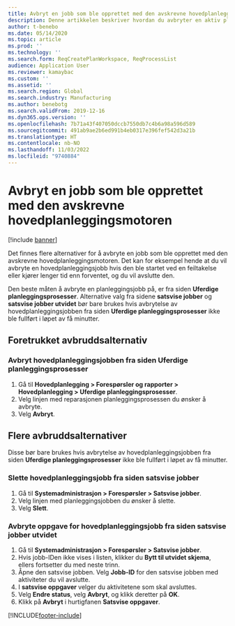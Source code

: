 ```yaml
---
title: Avbryt en jobb som ble opprettet med den avskrevne hovedplanleggingsmotoren
description: Denne artikkelen beskriver hvordan du avbryter en aktiv planleggingsjobb som bruker den avskrevne hovedplanleggingsmotoren.
author: t-benebo
ms.date: 05/14/2020
ms.topic: article
ms.prod: ''
ms.technology: ''
ms.search.form: ReqCreatePlanWorkspace, ReqProcessList
audience: Application User
ms.reviewer: kamaybac
ms.custom: ''
ms.assetid: ''
ms.search.region: Global
ms.search.industry: Manufacturing
ms.author: benebotg
ms.search.validFrom: 2019-12-16
ms.dyn365.ops.version: ''
ms.openlocfilehash: 7b71a43f407050dccb7550db7c4b6a98a596d589
ms.sourcegitcommit: 491ab9ae2b6ed991b4eb0317e396fef542d3a21b
ms.translationtype: HT
ms.contentlocale: nb-NO
ms.lasthandoff: 11/03/2022
ms.locfileid: "9740884"
---
```

# <a name="cancel-a-job-that-was-created-using-the-deprecated-master-planning-engine"></a>Avbryt en jobb som ble opprettet med den avskrevne hovedplanleggingsmotoren

[!include [banner](../includes/banner.md)]

Det finnes flere alternativer for å avbryte en jobb som ble opprettet med den avskrevne hovedplanleggingsmotoren. Det kan for eksempel hende at du vil avbryte en hovedplanleggingsjobb hvis den ble startet ved en feiltakelse eller kjører lenger tid enn forventet, og du vil avslutte den.

Den beste måten å avbryte en planleggingsjobb på, er fra siden **Uferdige planleggingsprosesser**. Alternative valg fra sidene **satsvise jobber** og **satsvise jobber utvidet** bør bare brukes hvis avbrytelse av hovedplanleggingsjobben fra siden **Uferdige planleggingsprosesser** ikke ble fullført i løpet av få minutter.

## <a name="preferred-cancel-option"></a>Foretrukket avbruddsalternativ

### <a name="cancel-master-planning-job-from-the-unfinished-planning-processes-page"></a>Avbryt hovedplanleggingsjobben fra siden Uferdige planleggingsprosesser

1. Gå til **Hovedplanlegging > Forespørsler og rapporter > Hovedplanlegging > Uferdige planleggingsprosesser**.
2. Velg linjen med reparasjonen planleggingsprosessen du ønsker å avbryte.
3. Velg **Avbryt**.

## <a name="additional-cancel-options"></a>Flere avbruddsalternativer

Disse bør bare brukes hvis avbrytelse av hovedplanleggingsjobben fra siden **Uferdige planleggingsprosesser** ikke ble fullført i løpet av få minutter.

### <a name="delete-master-planning-job-from-the-batch-jobs-page"></a>Slette hovedplanleggingsjobb fra siden **satsvise jobber**

1. Gå til **Systemadministrasjon > Forespørsler > Satsvise jobber**.
2. Velg linjen med planleggingsjobben du ønsker å slette.
3. Velg **Slett**.

### <a name="abort-master-planning-job-task-from-the-batch-jobs-enhanced-page"></a>Avbryte oppgave for hovedplanleggingsjobb fra siden **satsvise jobber utvidet**

1. Gå til **Systemadministrasjon > Forespørsler > Satsvise jobber**.
2. Hvis jobb-IDen ikke vises i listen, klikker du **Bytt til utvidet skjema**, ellers fortsetter du med neste trinn.
3. Åpne den satsvise jobben. Velg **Jobb-ID** for den satsvise jobben med aktiviteter du vil avslutte.
4. I **satsvise oppgaver** velger du aktivitetene som skal avsluttes.
5. Velg **Endre status**, velg **Avbryt**, og klikk deretter på **OK**.
6. Klikk på **Avbryt** i hurtigfanen **Satsvise oppgaver**.


[!INCLUDE[footer-include](../../includes/footer-banner.md)]